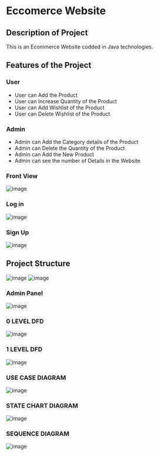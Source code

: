 # Eccomerce Website
## Description of Project
This is an Ecommerce Website codded in Java technologies.

## Features of the Project
 ### User
 - User can Add the Product
 - User can Increase Quantity of the Product
 - User can Add Wishlist of the Product
 - User can Delete Wishlist of the Product
 
  ### Admin
  - Admin can Add the Category details of the Product
  - Admin can Delete the Quantity of the Product
  - Admin can Add the New Product
  - Admin can see the number of Details in the Website

### Front View
![image](https://user-images.githubusercontent.com/53346586/133151104-395b5d31-37ad-4cd0-b146-307592bef14f.png)

### Log in

![image](https://user-images.githubusercontent.com/53346586/133151206-f9c8c34e-1f14-48dd-ac02-68d20b4c8035.png)

### Sign Up


![image](https://user-images.githubusercontent.com/53346586/133151437-0e348380-4cea-40e4-96c2-2fe5776c760b.png)

## Project Structure

![image](https://user-images.githubusercontent.com/53346586/121809268-d1ecd380-cc79-11eb-9a71-7cd2554a12aa.png)
![image](https://user-images.githubusercontent.com/53346586/121809279-da450e80-cc79-11eb-9c3c-73cd94a8cb35.png)


### Admin Panel
![image](https://user-images.githubusercontent.com/53346586/133150066-cc8e60f9-832b-41f6-8ddf-e9da9bc48557.png)


###  0 LEVEL DFD
![image](https://user-images.githubusercontent.com/53346586/142716393-e805b996-cdc6-4f39-b162-851ba2d65d72.png)

### 1 LEVEL DFD
![image](https://user-images.githubusercontent.com/53346586/142716403-2a86aa1a-9b16-4225-b08b-af4ac1bf0ba0.png)

### USE CASE DIAGRAM
![image](https://user-images.githubusercontent.com/53346586/142716413-de804a8c-f03e-4a28-ab42-39593959b3b3.png)

### STATE CHART DIAGRAM
![image](https://user-images.githubusercontent.com/53346586/142716430-4b29ccb0-82fc-41df-9780-b98e85204174.png)

### SEQUENCE DIAGRAM
![image](https://user-images.githubusercontent.com/53346586/142716447-6d0369b0-2a6e-406d-811c-4b44dc940c08.png)




